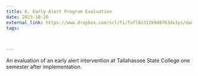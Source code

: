 ```yaml
---
title: 6. Early Alert Program Evaluation
date: 2023-10-26
external_link: https://www.dropbox.com/scl/fi/fofl8z311k9d8763dx3ys/dan-beugnet-pathways-evaluation-report-2022.pdf?rlkey=gd2v4ain1obyq9btgtr9c3mhp&st=5ooiwdcs&dl=0
tags:
  


---
```


An evaluation of an early alert intervention at Tallahassee State College one semester after implementation.

<!--more-->
